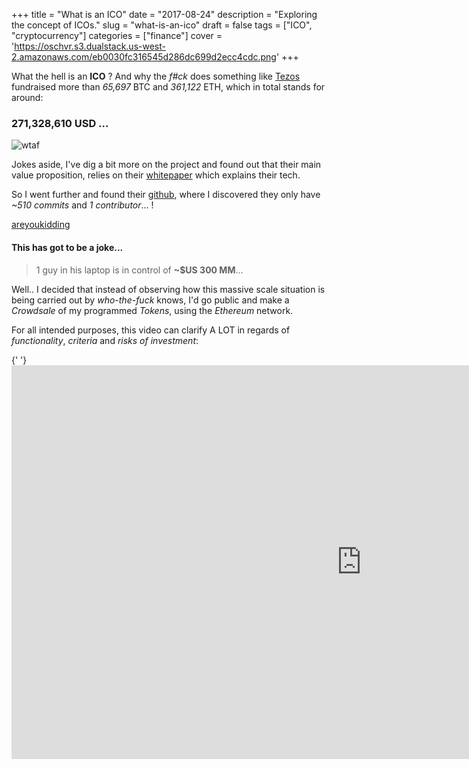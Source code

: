 +++
title = "What is an ICO"
date = "2017-08-24"
description = "Exploring the concept of ICOs."
slug = "what-is-an-ico"
draft = false
tags = ["ICO", "cryptocurrency"]
categories = ["finance"]
cover = 'https://oschvr.s3.dualstack.us-west-2.amazonaws.com/eb0030fc316545d286dc699d2ecc4cdc.png'
+++

What the hell is an **ICO** ? And why the _f#ck_ does something like [Tezos](https://www.tezos.com/) fundraised more than _65,697_ BTC and _361,122_ ETH, which in total stands for around:

### 271,328,610 USD ...

![wtaf](http://s2.quickmeme.com/img/0a/0a491aa4d69a9c0c7c9b516c78e1092e7272fea24b4ac205f5944781e2dad439.jpg)

Jokes aside, I've dig a bit more on the project and found out that their main value proposition, relies on their [whitepaper](https://www.tezos.com/static/papers/Tezos_Overview.pdf) which explains their tech.

So I went further and found their [github](https://github.com/tezos/tezos), where I discovered they only have _~510 commits_ and _1 contributor_... !

[areyoukidding](http://i0.kym-cdn.com/photos/images/original/000/285/353/39a.jpg)

#### This has got to be a joke...

> 1 guy in his laptop is in control of **~\$US 300 MM**...

Well.. I decided that instead of observing how this massive scale situation is being carried out by _who-the-fuck_ knows, I'd go public and make a _Crowdsale_ of my programmed _Tokens_, using the _Ethereum_ network.

For all intended purposes, this video can clarify A LOT in regards of _functionality_, _criteria_ and _risks of investment_:

<div class="text-center">
  {' '}
  <iframe
    width="1120"
    height="630"
    src="https://www.youtube.com/embed/3U6wdkke6Js"
    frameborder="0"
    allowfullscreen
  />{' '}
</div>

Take a look at what [Filecoin](https://www.crowdfundinsider.com/2017/08/120952-filecoin-ico-raised-200-million-much-higher-can-go/) did.
